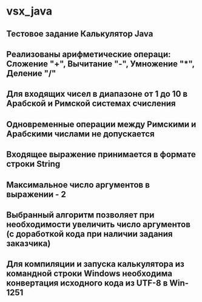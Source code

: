 # vsx_java
## Тестовое задание Калькулятор Java
## Реализованы арифметические операци: Сложение "+", Вычитание "-", Умножение "*", Деление "/"
## Для входящих чисел в диапазоне от 1 до 10 в Арабской и Римской системах счисления
## Одновременные операции между Римскими и Арабскими числами не допускается
## Входящее выражение принимается в формате строки String
## Максимальное число аргументов в выражении - 2
## Выбранный алгоритм позволяет при необходимости увеличить число аргументов (с доработкой кода при наличии задания заказчика)
## Для компиляции и запуска калькулятора из командной строки Windows необходима конвертация исходного кода из UTF-8 в Win-1251
